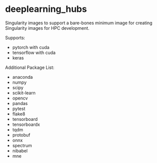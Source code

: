 # deeplearning_hubs

Singularity images to support a bare-bones minimum image for creating Singularity images for HPC development.

Supports:
- pytorch with cuda
- tensorflow with cuda
- keras

Additional Package List:
- anaconda
- numpy
- scipy
- scikit-learn
- opencv
- pandas
- pytest
- flake8
- tensorboard
- tensorboardx
- tqdm
- protobuf
- onnx
- spectrum
- nibabel
- mne